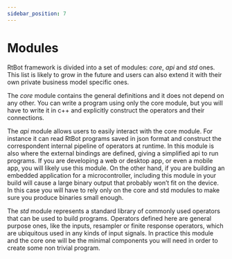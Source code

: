 ```yaml
---
sidebar_position: 7
---
```


# Modules

RtBot framework is divided into a set of modules: _core_, _api_ and _std_ ones. This
list is likely to grow in the future and users can also extend it with their own
private business model specific ones.

The _core_ module contains the general definitions and it does not depend on any
other. You can write a program using only the core module, but you will have to
write it in c++ and explicitly construct the operators and their connections.

The _api_ module allows users to easily interact with the core module. For instance
it can read RtBot programs saved in json format and construct the correspondent
internal pipeline of operators at runtime. In this module is also where the
external bindings are defined, giving a simplified api to run programs. If you are
developing a web or desktop app, or even a mobile app, you will likely use this
module. On the other hand, if you are building an embedded application for a
microcontroller, including this module in your build will cause a large binary
output that probably won’t fit on the device. In this case you will have to rely
only on the core and std modules to make sure you produce binaries small enough.

The _std_ module represents a standard library of commonly used operators that can
be used to build programs. Operators defined here are general purpose ones, like
the inputs, resampler or finite response operators, which are ubiquitous used in
any kinds of input signals. In practice this module and the core one will be the
minimal components you will need in order to create some non trivial program.
